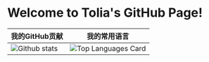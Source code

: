 # Welcome to Tolia's GitHub Page!

|我的GitHub贡献|我的常用语言|
|-|-|
|![Github stats](https://github-readme-stats.vercel.app/api?username=Tolia-GH&theme=highcontrast&show_icons=true&count_private=true)|![Top Languages Card](https://github-readme-stats.vercel.app/api/top-langs/?username=Tolia-GH)|



<!--
**Tolia-GH/Tolia-GH** is a ✨ _special_ ✨ repository because its `README.md` (this file) appears on your GitHub profile.

Here are some ideas to get you started:

- 🔭 I’m currently working on ...
- 🌱 I’m currently learning ...
- 👯 I’m looking to collaborate on ...
- 🤔 I’m looking for help with ...
- 💬 Ask me about ...
- 📫 How to reach me: ...
- 😄 Pronouns: ...
- ⚡ Fun fact: ...
[![Repo name](https://github-readme-stats.vercel.app/api/pin/?username=yourusename&repo=repo-name)](https://github.com/yourusername/repo-name)
-->
